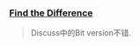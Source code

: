 ### [Find the Difference](https://leetcode.com/problems/find-the-difference/description/)
> Discuss中的Bit version不错.